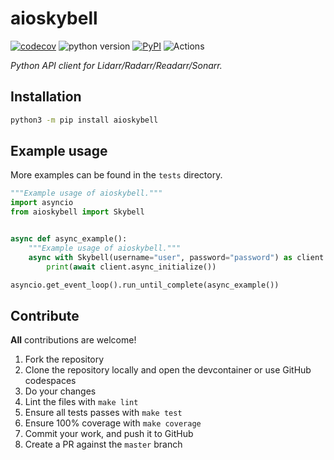 # aioskybell

[![codecov](https://codecov.io/gh/tkdrob/aioskybell/branch/master/graph/badge.svg)](https://codecov.io/gh/tkdrob/aioskybell)
![python version](https://img.shields.io/badge/Python-3.8=><=3.10-blue.svg)
[![PyPI](https://img.shields.io/pypi/v/aioskybell)](https://pypi.org/project/aioskybell)
![Actions](https://github.com/tkdrob/aioskybell/workflows/Actions/badge.svg?branch=master)

_Python API client for Lidarr/Radarr/Readarr/Sonarr._

## Installation

```bash
python3 -m pip install aioskybell
```

## Example usage

More examples can be found in the `tests` directory.

```python
"""Example usage of aioskybell."""
import asyncio
from aioskybell import Skybell


async def async_example():
    """Example usage of aioskybell."""
    async with Skybell(username="user", password="password") as client:
        print(await client.async_initialize())

asyncio.get_event_loop().run_until_complete(async_example())
```

## Contribute

**All** contributions are welcome!

1. Fork the repository
2. Clone the repository locally and open the devcontainer or use GitHub codespaces
3. Do your changes
4. Lint the files with `make lint`
5. Ensure all tests passes with `make test`
6. Ensure 100% coverage with `make coverage`
7. Commit your work, and push it to GitHub
8. Create a PR against the `master` branch
